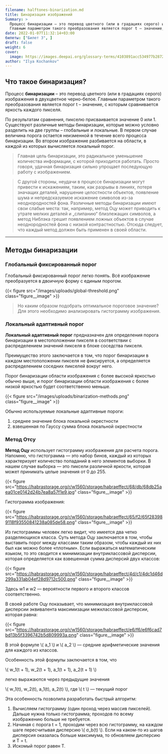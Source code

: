 ```yaml
---
filename: halftones-binarization.md
title: Бинаризация изображений
Summary: >
  Процесс бинаризации – это перевод цветного (или в градациях серого) изображения в двухцветное черно-белое.
  Главным параметром такого преобразования является порог t – значение, с которым сравнивается яркость каждого пикселя.
date: 2022-01-07T11:32:14+03:00
билеты: ["Билет 3", ]
draft: false
weight: 6
cover:
  image: https://images.deepai.org/glossary-terms/4103891acc534977b2872112ce21fef7/binarization.jpg
author: "Ilya Kochankov"
---
```


## Что такое бинаризация?

Процесс **бинаризации** – это перевод цветного (или в градациях серого) изображения в двухцветное черно-белое. 
Главным параметром такого преобразования является порог t – значение, с которым сравнивается яркость каждого пикселя.

По результатам сравнения, пикселю присваивается значение 0 или 1. Существуют различные методы бинаризации, 
которые можно условно разделить на две группы – глобальные и локальные. 
В первом случае величина порога остается неизменной в течение всего процесса бинаризации. 
Во втором изображение разбивается на области, в каждой из которых вычисляется локальный порог.

> Главная цель бинаризации, это радикальное уменьшение количества информации, с которой приходится работать. 
Просто говоря, удачная бинаризация сильно упрощает последующую работу с изображением. 

> С другой стороны, неудачи в процессе бинаризации могут привести к искажениям, таким, как разрывы в линиях, потеря 
значащих деталей, нарушение целостности объектов, появление шума и непредсказуемое искажение символов из-за 
неоднородностей фона. Различные методы бинаризации имеют свои слабые места: так, например, метод Оцу может 
приводить к утрате мелких деталей и „слипанию“ близлежащих символов, а метод Ниблэка грешит появлением ложных 
объектов в случае неоднородностей фона с низкой контрастностью. Отсюда следует, что каждый метод должен быть 
применен в своей области.

---

## Методы бинаризации
### Глобальный фиксированный порог

Глобальный фиксированный порог легко понять. Всё изображение преобразуется в двоичную форму с единым порогом.

{{< figure src="/images/uploads/global-threshold.png"
class="figure__image" >}}

> Но каким образом подобрать оптимальное пороговое значение? Для этого необходимо анализировать гистограмму изображения.

### Локальный адаптивный порог

**Локальный адаптивный порог** предназначен для определения порога бинаризации в местоположении пикселя в соответствии с
распределением значений пикселя в блоке соседства пикселя. 

Преимущество этого заключается в том, что порог бинаризации 
в каждом местоположении пикселя не фиксируется, а определяется распределением соседних пикселей вокруг него. 

Порог бинаризации области изображения с более высокой яркостью обычно выше, и порог бинаризации области изображения с более 
низкой яркостью будет соответственно меньше.

{{< figure src="/images/uploads/binarization-methods.png"
class="figure__image" >}}

Обычно используемые локальные адаптивные пороги: 
1. среднее значение блока локальной окрестности 
2. взвешенная по Гауссу сумма блока локальной окрестности

### Метод Отсу

**Метод Оцу** использует гистограмму изображения для расчета порога. Напомню, что гистограмма — это набор бинов, 
каждый из которых характеризует количество попаданий в него элементов выборки. В нашем случае выборка — это пиксели 
различной яркости, которая может принимать целые значения от 0 до 255.

{{< figure src="https://habrastorage.org/r/w1560/storage/habraeffect/68/db/68db25aea01ce0142d24b7ea8a57f1e9.jpg"
class="figure__image" >}}

Гистограмма изображения:

{{< figure src="https://habrastorage.org/r/w1560/storage/habraeffect/65/f2/65f283989118f93550841238a085de58.png"
class="figure__image" >}}

Из гистограммы человек легко видит, что имеется два четко разделяющихся класса. Суть метода Оцу заключается в том, 
чтобы выставить порог между классами таким образом, чтобы каждый их них был как можно более «плотным». 
Если выражаться математическим языком, то это сводится к минимизации внутриклассовой дисперсии, которая определяется 
как взвешенная сумма дисперсий двух классов:

{{< figure src="https://habrastorage.org/r/w1560/storage/habraeffect/4d/c1/4dc1d46d299a331ab04ef28d9712c500.png"
class="figure__image" >}}

Здесь w1 и w2 — вероятности первого и второго классов соответственно.

В своей работе Оцу показывает, что минимизация внутриклассовой дисперсии эквивалента максимизации межклассовой 
дисперсии, которая равна:

{{< figure src="https://habrastorage.org/r/w1560/storage/habraeffect/e6/f6/e6f6cad7bd13b5f3396742b5d809993a.png"
class="figure__image" >}}

В этой формуле \\( a_1 \\) и \\( a_2 \\) — средние арифметические значения для каждого из классов.

Особенность этой формулы заключается в том, что 

\\(  w_1(t + 1), w_2(t + 1), a_1(t + 1), a_2(t + 1)  \\)

легко выражаются через предыдущие значения 

\\( w_1(t), w_2(t), a_1(t), a_2(t) \\), где \\( t \\) — текущий порог

Эта особенность позволила разработать быстрый алгоритм:

1. Вычисляем гистограмму (один проход через массив пикселей). Дальше нужна только гистограмма; 
проходов по всему изображению больше не требуется.
2. Начиная с порога t = 1, проходим через всю гистограмму, на каждом шаге пересчитывая дисперсию \\( σ_b(t) \\). 
Если на каком-то из шагов дисперсия оказалась больше максимума, то обновляем дисперсию и T = t.
3. Искомый порог равен T.
